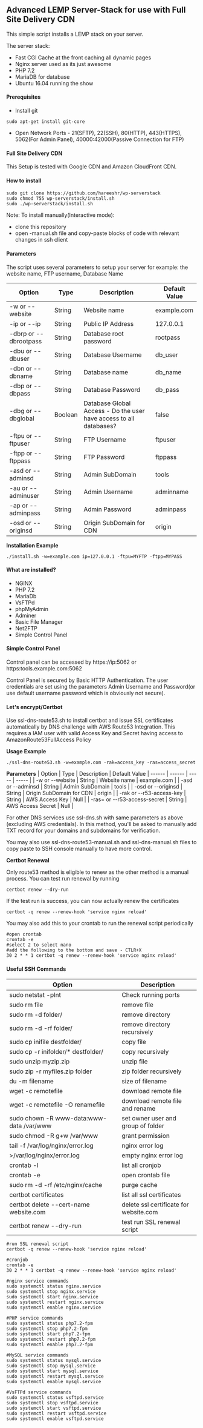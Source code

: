 
## Advanced LEMP Server-Stack for use with Full Site Delivery CDN

This simple script installs a LEMP stack on your server.

The server stack:
- Fast CGI Cache at the front caching all dynamic pages
- Nginx server used as its just awesome
- PHP 7.2
- MariaDB for database
- Ubuntu 16.04 running the show

#### Prerequisites

- Install git
```
sudo apt-get install git-core
```
- Open Network Ports - 21(SFTP), 22(SSH), 80(HTTP), 443(HTTPS), 5062(For Admin Panel), 40000:42000(Passive Connection for FTP)

#### Full Site Delivery CDN

This Setup is tested with Google CDN and Amazon CloudFront CDN.

#### How to install
```
sudo git clone https://github.com/hareeshr/wp-serverstack
sudo chmod 755 wp-serverstack/install.sh
sudo ./wp-serverstack/install.sh
```

Note: To install manually(Interactive mode):
- clone this repository
- open -manual.sh file and copy-paste blocks of code with relevant changes in ssh client

#### Parameters
The script uses several parameters to setup your server
for example: the website name, FTP username, Database Name

| Option | Type | Description | Default Value
| ------ | ------ | ----- | ----- |
| -w or --website | String | Website name | example.com |
| -ip or --ip | String | Public IP Address | 127.0.0.1 |
| -dbrp or --dbrootpass | String | Database root password | rootpass |
| -dbu or --dbuser  | String | Database Username | db_user |
| -dbn or --dbname  | String | Database name | db_name |
| -dbp or --dbpass  | String | Database Password | db_pass |
| -dbg or --dbglobal  | Boolean | Database Global Access - Do the user have access to all databases? | false |
| -ftpu or --ftpuser  | String | FTP Username | ftpuser |
| -ftpp or --ftppass  | String | FTP Password | ftppass |
| -asd or --adminsd  | String | Admin SubDomain | tools |
| -au or --adminuser  | String | Admin Username | adminname |
| -ap or --adminpass  | String | Admin Password | adminpass |
| -osd or --originsd  | String | Origin SubDomain for CDN | origin |


**Installation Example**
```
./install.sh -w=example.com ip=127.0.0.1 -ftpu=MYFTP -ftpp=MYPASS
```

#### What are installed?

- NGINX
- PHP 7.2
- MariaDb
- VsFTPd
- phpMyAdmin
- Adminer
- Basic File Manager
- Net2FTP
- Simple Control Panel

#### Simple Control Panel

Control panel can be accessed by
https://ip:5062
or
https:tools.example.com:5062

Control Panel is secured by Basic HTTP Authentication.
The user credentials are set using the parameters Admin Username and Password(or use default username password which is obviously not secure).

#### Let's encrypt/Certbot

Use ssl-dns-route53.sh to install certbot and issue SSL certificates automatically by DNS challenge with AWS Route53 Integration.
This requires a IAM user with valid Access Key and Secret having access to AmazonRoute53FullAccess Policy

**Usage Example**
```
./ssl-dns-route53.sh -w=example.com -rak=access_key -ras=access_secret
```

**Parameters**
| Option | Type | Description | Default Value
| ------ | ------ | ----- | ----- |
| -w or --website | String | Website name | example.com |
| -asd or --adminsd  | String | Admin SubDomain | tools |
| -osd or --originsd  | String | Origin SubDomain for CDN | origin |
| -rak or --r53-access-key  | String | AWS Access Key | Null |
| -ras= or --r53-access-secret  | String | AWS Access Secret | Null |

For other DNS services use ssl-dns.sh with same parameters as above (excluding AWS credentials). In this method, you'll be asked to manually add TXT record for your domains and subdomains for verification.

You may also use ssl-dns-route53-manual.sh and ssl-dns-manual.sh files to copy paste to SSH console manually to have more control.

**Certbot Renewal**

Only route53 method is eligible to renew as the other method is a manual process.
You can test run renewal by running
```
certbot renew --dry-run
```

If the test run is success, you can now actually renew the certificates
```
certbot -q renew --renew-hook 'service nginx reload'
```

You may also add this to your crontab to run the renewal script periodically
```
#open crontab
crontab -e
#select 2 to select nano
#add the following to the bottom and save - CTLR+X
30 2 * * 1 certbot -q renew --renew-hook 'service nginx reload'
```

#### Useful SSH Commands

| Option | Description |
| ------ | ------ |
| sudo netstat -plnt | Check running ports |
| sudo rm file | remove file |
| sudo rm -d folder/ | remove directory |
| sudo rm -d -rf folder/ | remove directory recursively |
| sudo cp inifile destfolder/ | copy file |
| sudo cp -r inifolder/* destfolder/ | copy recursively |
| sudo unzip myzip.zip | unzip file |
| sudo zip -r myfiles.zip folder | zip folder recursively |
| du -m filename | size of filename |
| wget -c remotefile | download remote file |
| wget -c remotefile -O renamefile | download remote file and rename |
| sudo chown -R www-data:www-data /var/www | set owner user and group of folder |
| sudo chmod -R g+w /var/www | grant permission |
| tail -f /var/log/nginx/error.log | nginx error log |
| >/var/log/nginx/error.log | empty nginx error log |
| crontab -l | list all cronjob |
| crontab -e | open crontab file |
| sudo rm -d -rf /etc/nginx/cache | purge cache |
| certbot certificates | list all ssl certificates |
| certbot delete --cert-name website.com | delete ssl certificate for website.com |
| certbot renew --dry-run | test run SSL renewal script |

```
#run SSL renewal script
certbot -q renew --renew-hook 'service nginx reload'

#cronjob
crontab -e
30 2 * * 1 certbot -q renew --renew-hook 'service nginx reload'

#nginx service commands
sudo systemctl status nginx.service
sudo systemctl stop nginx.service
sudo systemctl start nginx.service
sudo systemctl restart nginx.service
sudo systemctl enable nginx.service

#PHP service commands
sudo systemctl status php7.2-fpm
sudo systemctl stop php7.2-fpm
sudo systemctl start php7.2-fpm
sudo systemctl restart php7.2-fpm
sudo systemctl enable php7.2-fpm

#MySQL service commands
sudo systemctl status mysql.service
sudo systemctl stop mysql.service
sudo systemctl start mysql.service
sudo systemctl restart mysql.service
sudo systemctl enable mysql.service

#VsFTPd service commands
sudo systemctl status vsftpd.service
sudo systemctl stop vsftpd.service
sudo systemctl start vsftpd.service
sudo systemctl restart vsftpd.service
sudo systemctl enable vsftpd.service
```
